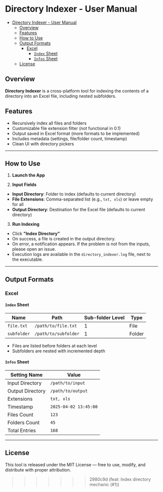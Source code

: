 # Directory Indexer - User Manual

- [Directory Indexer - User Manual](#directory-indexer---user-manual)
  - [Overview](#overview)
  - [Features](#features)
  - [How to Use](#how-to-use)
  - [Output Formats](#output-formats)
    - [Excel](#excel)
      - [`Index` Sheet](#index-sheet)
      - [`Infos` Sheet](#infos-sheet)
  - [License](#license)

## Overview
**Directory Indexer** is a cross-platform tool for indexing the contents of a directory into an Excel file, including nested subfolders.

## Features
- Recursively index all files and folders
- Customizable file extension filter (not functional in 0.1)
- Output saved in Excel format (more formats to be implemented)
- Includes metadata (settings, file/folder count, timestamp)
- Clean UI with directory pickers

---

## How to Use

1. **Launch the App**

2. **Input Fields**
- **Input Directory**: Folder to index (defaults to current directory)
- **File Extensions**: Comma-separated list (e.g., `txt, xls`) or leave empty for all
- **Output Directory**: Destination for the Excel file (defaults to current directory)

3. **Run Indexing**
- Click **"Index Directory"**
- On success, a file is created in the output directory.
- On error, a notification appears. If the problem is not from the inputs, please open an issue.
- Execution logs are available in the `directory_indexer.log` file, next to the executable.

---

## Output Formats

### Excel 

#### `Index` Sheet
| Name        | Path                        | Sub-folder Level | Type   |
|-------------|-----------------------------|------------------|--------|
| `file.txt`  | `/path/to/file.txt`         | 1                | File   |
| `subfolder` | `/path/to/subfolder`        | 1                | Folder |

- Files are listed before folders at each level
- Subfolders are nested with incremented depth

#### `Infos` Sheet
| Setting Name     | Value                      |
|------------------|----------------------------|
| Input Directory  | `/path/to/input`           |
| Output Directory | `/path/to/output`          |
| Extensions       | `txt, xls`                 |
| Timestamp        | `2025-04-02 13:45:00`      |
| Files Count      | `123`                      |
| Folders Count    | `45`                       |
| Total Entries    | `168`                      |

---

## License

This tool is released under the MIT License — free to use, modify, and distribute with proper attribution.
>>>>>>> 2980c9d (feat: Index directory mechanic (#1))
